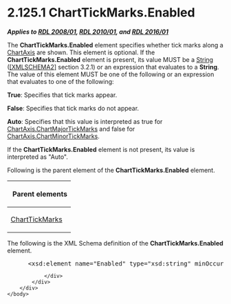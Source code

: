 <html dir="LTR" xmlns:mshelp="http://msdn.microsoft.com/mshelp" xmlns:ddue="http://ddue.schemas.microsoft.com/authoring/2003/5" xmlns:xlink="http://www.w3.org/1999/xlink" xmlns:tool="http://www.microsoft.com/tooltip">
    <head>
        <meta http-equiv="Content-Type" content="text/html; CHARSET=utf-8"></meta>
        <meta name="save" content="history"></meta>
        <title>2.125.1 ChartTickMarks.Enabled</title>
        <xml>
            <mshelp:toctitle title="2.125.1 ChartTickMarks.Enabled"></mshelp:toctitle>
            <mshelp:rltitle title="[MS-RDL]: ChartTickMarks.Enabled"></mshelp:rltitle>
            <mshelp:keyword index="A" term="34555f46-1547-476b-ab78-c9a9f5cb4760"></mshelp:keyword>
            <mshelp:attr name="DCSext.ContentType" value="open specification"></mshelp:attr>
            <mshelp:attr name="AssetID" value="34555f46-1547-476b-ab78-c9a9f5cb4760"></mshelp:attr>
            <mshelp:attr name="TopicType" value="kbRef"></mshelp:attr>
            <mshelp:attr name="DCSext.Title" value="[MS-RDL]: ChartTickMarks.Enabled" />
        </xml>
    </head>
    <body>
        <div id="header">
            <h1 class="heading">2.125.1 ChartTickMarks.Enabled</h1>
        </div>
        <div id="mainSection">
            <div id="mainBody">
                <div id="allHistory" class="saveHistory"></div>
                <div id="sectionSection0" class="section" name="collapseableSection">
                    

<p><b><i>Applies to </i></b><a href="1e855f94-4617-47e4-b89e-0856c6cb420f.html"><b><i>RDL 2008/01</i></b></a><b><i>,
</i></b><a href="3428e690-a348-4ec7-8a6a-8efb42d2cdee.html"><b><i>RDL 2010/01</i></b></a><b><i>,
and </i></b><a href="52ce3983-2bfc-4e72-9359-42aaf5fe4509.html"><b><i>RDL 2016/01</i></b></a></p>

<p>The <b>ChartTickMarks.Enabled</b> element specifies whether
tick marks along a <a href="0c19f1cb-ef68-4c28-a2d0-8601b7fd0f32.html">ChartAxis</a>
are shown. This element is optional. If the <b>ChartTickMarks.Enabled</b>
element is present, its value MUST be a <a href="1ed81ef3-a683-45e3-aaad-bd2bbe71bc3d.html">String</a> (<a href="https://go.microsoft.com/fwlink/?LinkId=90610">[XMLSCHEMA2]</a> section
3.2.1) or an expression that evaluates to a <b>String</b>. The value of this
element MUST be one of the following or an expression that evaluates to one of
the following:</p>

<p><b>True</b>: Specifies that tick marks appear.</p>

<p><b>False</b>: Specifies that tick marks do not
appear.</p>

<p><b>Auto</b>: Specifies that this value is interpreted as
true for <a href="1b9932b7-d7f4-471c-bc03-232228948a85.html">ChartAxis.ChartMajorTickMarks</a>
and false for <a href="c5cf943e-f13c-4d95-9bb1-87de7987bd04.html">ChartAxis.ChartMinorTickMarks</a>.</p>

<p>If the <b>ChartTickMarks.Enabled</b> element is not present,
its value is interpreted as &quot;Auto&quot;.</p>

<p>Following is the parent element of the <b>ChartTickMarks.Enabled</b>
element.</p>

<table>
 <thead>
  <tr>
   <th>
   <p> Parent elements </p>
   </th>
  </tr>
 </thead>
 <tr>
  <td>
  <p><a href="acde02e3-0fb1-492e-b97a-bf1b99b50c3d.html">ChartTickMarks</a></p>
  </td>
 </tr>
</table>

<p>The following is the XML Schema definition of the <b>ChartTickMarks.Enabled</b>
element.</p>

<dl>
<dd>
<div><pre> &lt;xsd:element name=&quot;Enabled&quot; type=&quot;xsd:string&quot; minOccurs=&quot;0&quot; /&gt;
</pre></div>
</dd></dl>


                </div>
            </div>
        </div>
    </body>
</html>